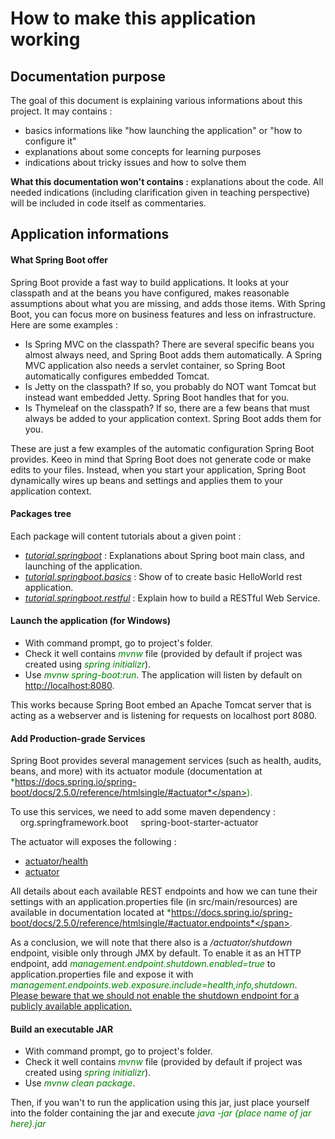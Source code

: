 # How to make this application working
## Documentation purpose
The goal of this document is explaining various informations about this project. It may contains : 
- basics informations like "how launching the application" or "how to configure it"
- explanations about some concepts for learning purposes
- indications about tricky issues and how to solve them

**What this documentation won't contains :** explanations about the code. All needed indications (including clarification given in teaching perspective) will be included in code itself as commentaries.

## Application informations
#### What Spring Boot offer
Spring Boot provide a fast way to build applications. It looks at your classpath and at the beans you have configured, makes reasonable assumptions about what you are missing, and adds those items. With Spring Boot, you can focus more on business features and less on infrastructure. Here are some examples :
- Is Spring MVC on the classpath? There are several specific beans you almost always need, and Spring Boot adds them automatically. A Spring MVC application also needs a servlet container, so Spring Boot automatically configures embedded Tomcat.
- Is Jetty on the classpath? If so, you probably do NOT want Tomcat but instead want embedded Jetty. Spring Boot handles that for you.
- Is Thymeleaf on the classpath? If so, there are a few beans that must always be added to your application context. Spring Boot adds them for you.

These are just a few examples of the automatic configuration Spring Boot provides. Keeo in mind that Spring Boot does not generate code or make edits to your files. Instead, when you start your application, Spring Boot dynamically wires up beans and settings and applies them to your application context. 

#### Packages tree
Each package will content tutorials about a given point :
- <u>*tutorial.springboot*</u> : Explanations about Spring boot main class, and launching of the application.
- <u>*tutorial.springboot.basics*</u> : Show of to create basic HelloWorld rest application.
- <u>*tutorial.springboot.restful*</u> : Explain how to build a RESTful Web Service.

#### Launch the application (for Windows)
- With command prompt, go to project's folder.
- Check it well contains <span style="color: green;">*mvnw*</span> file (provided by default if project was created using <span style="color: green;">*spring initializr*</span>).
- Use <span style="color: green;">*mvnw spring-boot:run*</span>. The application will listen by default on <a href="http://localhost:8080">http://localhost:8080</a>.

This works because Spring Boot embed an Apache Tomcat server that is acting as a webserver and is listening for requests on localhost port 8080.

#### Add Production-grade Services
 Spring Boot provides several management services (such as health, audits, beans, and more) with its actuator module (documentation at <span style="color: green;">*https://docs.spring.io/spring-boot/docs/2.5.0/reference/htmlsingle/#actuator*</span>).
 
To use this services, we need to add some maven dependency :
<dependency>
&nbsp;&nbsp;&nbsp;&nbsp;<groupId>org.springframework.boot</groupId>
&nbsp;&nbsp;&nbsp;&nbsp;<artifactId>spring-boot-starter-actuator</artifactId>
</dependency>

The actuator will exposes the following :
- <a href="http://localhost:8080/actuator/health">actuator/health</a>
- <a href="http://localhost:8080/actuator">actuator</a>

All details about each available REST endpoints and how we can tune their settings with an application.properties file (in src/main/resources) are available in documentation located at <span style="color: green;">*https://docs.spring.io/spring-boot/docs/2.5.0/reference/htmlsingle/#actuator.endpoints*</span>.

As a conclusion, we will note that there also is a */actuator/shutdown* endpoint, visible only through JMX by default. To enable it as an HTTP endpoint, add <span style="color: green;">*management.endpoint.shutdown.enabled=true*</span> to application.properties file and expose it with <span style="color: green;">*management.endpoints.web.exposure.include=health,info,shutdown*</span>.
<br/><u>Please beware that we should not enable the shutdown endpoint for a publicly available application.</u>

#### Build an executable JAR
- With command prompt, go to project's folder.
- Check it well contains <span style="color: green;">*mvnw*</span> file (provided by default if project was created using <span style="color: green;">*spring initializr*</span>).
- Use <span style="color: green;">*mvnw clean package*</span>.

Then, if you wan't to run the application using this jar, just place yourself into the folder containing the jar and execute <span style="color: green;">*java -jar {place name of jar here}.jar*</span>

